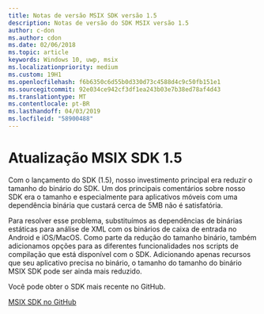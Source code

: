 ```yaml
---
title: Notas de versão MSIX SDK versão 1.5
description: Notas de versão do SDK MSIX versão 1.5
author: c-don
ms.author: cdon
ms.date: 02/06/2018
ms.topic: article
keywords: Windows 10, uwp, msix
ms.localizationpriority: medium
ms.custom: 19H1
ms.openlocfilehash: f6b6350c6d55b0d330d73c4588d4c9c50fb151e1
ms.sourcegitcommit: 92e034ce942cf3df1ea243b03e7b38ed78af4d43
ms.translationtype: MT
ms.contentlocale: pt-BR
ms.lasthandoff: 04/03/2019
ms.locfileid: "58900488"
---
```

# <a name="msix-sdk-15-update"></a>Atualização MSIX SDK 1.5

Com o lançamento do SDK (1.5), nosso investimento principal era reduzir o tamanho do binário do SDK. Um dos principais comentários sobre nosso SDK era o tamanho e especialmente para aplicativos móveis com uma dependência binária que custará cerca de 5MB não é satisfatória. 

Para resolver esse problema, substituímos as dependências de binárias estáticas para análise de XML com os binários de caixa de entrada no Android e iOS/MacOS. Como parte da redução do tamanho binário, também adicionamos opções para as diferentes funcionalidades nos scripts de compilação que está disponível com o SDK. Adicionando apenas recursos que seu aplicativo precisa no binário, o tamanho do tamanho do binário MSIX SDK pode ser ainda mais reduzido. 

Você pode obter o SDK mais recente no GitHub. 

<div class="nextstepaction"><p><a class="x-hidden-focus" href="https://github.com/Microsoft/msix-packaging/tree/release_v1.5" data-linktype="external">MSIX SDK no GitHub</a></p></div>

